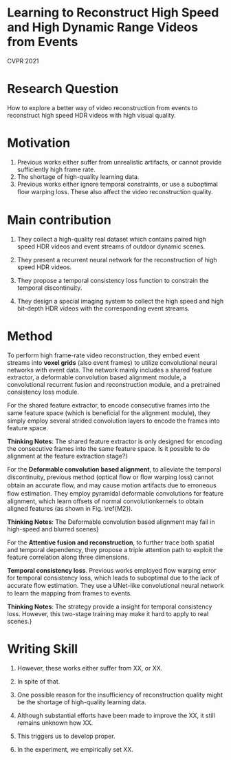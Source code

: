 # Learning to Reconstruct High Speed and High Dynamic Range Videos from Events

CVPR 2021

# Research Question

How to explore a better way of video reconstruction from events to reconstruct high speed HDR videos with high visual quality.

# Motivation

1) Previous works either suffer from unrealistic artifacts, or cannot provide sufficiently high frame rate.
2) The shortage of high-quality learning data.
3) Previous works either ignore temporal constraints, or use a suboptimal ﬂow warping loss. These also affect the video reconstruction quality.

# Main contribution

1) They collect a high-quality real dataset which contains paired high speed HDR videos and event streams of outdoor dynamic scenes.

2) They present a recurrent neural network
for the reconstruction of high speed HDR videos.

3) They propose a temporal consistency loss function to constrain the temporal discontinuity.

4) They design a special imaging system to collect the high speed and high bit-depth HDR videos with the corresponding event streams.

# Method

To perform high frame-rate video reconstruction, they embed event streams into **voxel grids** (also event frames) to utilize convolutional neural networks with event data.
The network mainly includes a shared feature extractor, a deformable convolution based alignment module, a convolutional recurrent fusion and reconstruction module, and a pretrained consistency loss module.

For the shared feature extractor, to encode consecutive frames into the same feature space (which is beneﬁcial for the alignment module), they simply employ several strided convolution
layers to encode the frames into feature space.

**Thinking Notes**: The shared feature extractor is only designed for encoding the consecutive frames into the same feature space. Is it possible to do alignment at the feature extraction stage?}

For the **Deformable convolution based alignment**, to alleviate the temporal discontinuity, previous method (optical ﬂow or ﬂow warping loss) cannot obtain an accurate ﬂow, and may cause motion artifacts due to erroneous ﬂow estimation. They employ pyramidal deformable convolutions for feature alignment, which learn offsets of normal convolutionkernels to obtain aligned features (as shown in Fig. \ref{M2}). 

**Thinking Notes**: The Deformable convolution based alignment may fail in high-speed and blurred scenes}

For the **Attentive fusion and reconstruction**, to further trace both spatial and temporal dependency, they propose a triple attention path to exploit the feature correlation along three
dimensions.

**Temporal consistency loss**. Previous works employed
flow warping error for temporal consistency loss, which leads to suboptimal due to the lack of accurate ﬂow estimation. They use a
UNet-like convolutional neural network to learn the mapping from frames to events.

**Thinking Notes**: The strategy provide a insight for temporal consistency loss. However, this two-stage training may make it hard to apply to real scenes.}

# Writing Skill

1) However, these works either suffer from XX, or XX.

2) In spite of that.

3) One possible reason for the insufficiency of reconstruction quality might be the shortage of high-quality learning data.

4) Although substantial efforts have been made to improve
the XX, it still remains unknown how XX.

5) This triggers us to develop proper.

6) In the experiment, we empirically set XX.